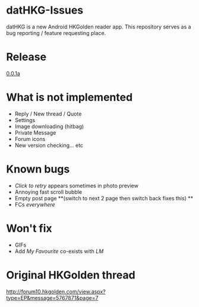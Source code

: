 # datHKG-Issues #
datHKG is a new Android HKGolden reader app. This repository serves as a bug reporting / feature requesting place.
# Release ##
[0.0.1a](https://na.cx/hovag)
# What is not implemented ##
- Reply / New thread / Quote
- Settings
- Image downloading (hitbag)
- Private Message
- Forum icons
- New version checking... etc 
# Known bugs ##
- *Click to retry* appears sometimes in photo preview
- Annoying fast scroll bubble
- Empty post page **(switch to next 2 page then switch back fixes this) **
- FCs *everywhere*
# Won't fix ##
- GIFs
- Add *My Favourite* co-exists with *LM*
# Original HKGolden thread ##
http://forum10.hkgolden.com/view.aspx?type=EP&message=5767871&page=7
